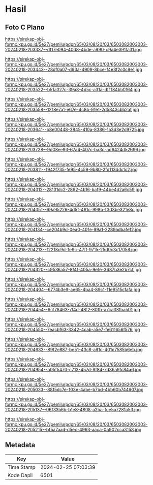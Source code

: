 # Hasil

## Foto C Plano

https://sirekap-obj-formc.kpu.go.id/5e27/pemilu/pdpr/65/03/08/20/03/6503082003003-20240218-203337--df17e094-40d8-4bde-a990-c9a4e391fa31.jpg

https://sirekap-obj-formc.kpu.go.id/5e27/pemilu/pdpr/65/03/08/20/03/6503082003003-20240218-203443--28df0a07-d93a-4909-8bce-f4e3f2c0c9e1.jpg

https://sirekap-obj-formc.kpu.go.id/5e27/pemilu/pdpr/65/03/08/20/03/6503082003003-20240218-203522--b51a327c-39a8-4d5c-a31a-df1184bb0f64.jpg

https://sirekap-obj-formc.kpu.go.id/5e27/pemilu/pdpr/65/03/08/20/03/6503082003003-20240218-203558--1218e7a1-e67e-4c8b-91e1-2d5343cbb2af.jpg

https://sirekap-obj-formc.kpu.go.id/5e27/pemilu/pdpr/65/03/08/20/03/6503082003003-20240218-203641--b8e00448-3845-410a-8386-1a3d3e2d9725.jpg

https://sirekap-obj-formc.kpu.go.id/5e27/pemilu/pdpr/65/03/08/20/03/6503082003003-20240218-203728--9d08ee93-67a4-407c-ba3c-ad6424d52696.jpg

https://sirekap-obj-formc.kpu.go.id/5e27/pemilu/pdpr/65/03/08/20/03/6503082003003-20240218-203811--1942f735-fe95-4c59-9b80-2fd113ddc1c2.jpg

https://sirekap-obj-formc.kpu.go.id/5e27/pemilu/pdpr/65/03/08/20/03/6503082003003-20240218-204012--28131dc2-2862-4b16-baf9-44be4d2a6c59.jpg

https://sirekap-obj-formc.kpu.go.id/5e27/pemilu/pdpr/65/03/08/20/03/6503082003003-20240218-204051--69a95226-4d5f-481c-998b-f3d3be321e8c.jpg

https://sirekap-obj-formc.kpu.go.id/5e27/pemilu/pdpr/65/03/08/20/03/6503082003003-20240218-204134--ce204b9d-0ea0-401e-99a1-2289adbafe12.jpg

https://sirekap-obj-formc.kpu.go.id/5e27/pemilu/pdpr/65/03/08/20/03/6503082003003-20240218-204213--f2218c9d-1e9c-47ff-9715-25d0c3c17058.jpg

https://sirekap-obj-formc.kpu.go.id/5e27/pemilu/pdpr/65/03/08/20/03/6503082003003-20240218-204320--c9536a57-8f4f-405a-9e1e-3687b3e2b7cf.jpg

https://sirekap-obj-formc.kpu.go.id/5e27/pemilu/pdpr/65/03/08/20/03/6503082003003-20240218-204404--6774b3e9-ae65-4ba4-89c1-11e9515c1afa.jpg

https://sirekap-obj-formc.kpu.go.id/5e27/pemilu/pdpr/65/03/08/20/03/6503082003003-20240218-204454--6c178463-7f4d-48f2-801b-a7ca38fba501.jpg

https://sirekap-obj-formc.kpu.go.id/5e27/pemilu/pdpr/65/03/08/20/03/6503082003003-20240218-204550--7eacbf63-3342-4cab-a5e7-fe611656f576.jpg

https://sirekap-obj-formc.kpu.go.id/5e27/pemilu/pdpr/65/03/08/20/03/6503082003003-20240218-204632--89f2e887-be51-43c8-a81c-401d7585b6eb.jpg

https://sirekap-obj-formc.kpu.go.id/5e27/pemilu/pdpr/65/03/08/20/03/6503082003003-20240218-204954--a05f5470-c713-457d-8f84-7d36a9fc84a6.jpg

https://sirekap-obj-formc.kpu.go.id/5e27/pemilu/pdpr/65/03/08/20/03/6503082003003-20240218-205033--88f5dc7e-103e-4abe-b7bd-4bb60b744607.jpg

https://sirekap-obj-formc.kpu.go.id/5e27/pemilu/pdpr/65/03/08/20/03/6503082003003-20240218-205137--06f33b6b-b1e8-4808-a2ba-fce5a7281a53.jpg

https://sirekap-obj-formc.kpu.go.id/5e27/pemilu/pdpr/65/03/08/20/03/6503082003003-20240218-205215--bf5a7aad-d5ec-4993-aaca-0a902cca3158.jpg


## Metadata

| Key        | Value               |
| ---------- | ------------------- |
| Time Stamp | 2024-02-25 07:03:39 |
| Kode Dapil | 6501                |



